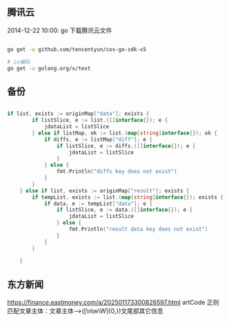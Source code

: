
## 腾讯云
2014-12-22 10:00: go 下载腾讯云文件

```bash

go get -u github.com/tencentyun/cos-go-sdk-v5

# io编码
go get -u golang.org/x/text

```

## 备份
```go

if list, exists := originMap["data"]; exists {
		if listSlice, e := list.([]interface{}); e {
			jdataList = listSlice
		} else if listMap, ok := list.(map[string]interface{}); ok {
			if diffs, e := listMap["diff"]; e {
				if listSlice, e := diffs.([]interface{}); e {
					jdataList = listSlice
				}
			} else {
				fmt.Println("diffs key does not exist")
			}
		}
	} else if list, exists := originMap["result"]; exists {
		if tempList, exists := list.(map[string]interface{}); exists {
			if data, e := tempList["data"]; e {
				if listSlice, e := data.([]interface{}); e {
					jdataList = listSlice
				} else {
					fmt.Println("result data key does not exist")
				}
			}
		}
	
	}

```
## 东方新闻
https://finance.eastmoney.com/a/202501173300826597.html
artCode
正则匹配文章主体：文章主体-->([\n\w\W]{0,})文尾部其它信息
